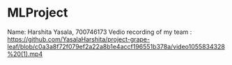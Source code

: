 # MLProject
 
 Name: Harshita Yasala, 700746173
 Vedio recording of my team :
 https://github.com/YasalaHarshita/project-grape-leaf/blob/c0a3a8f72f079ef2a22a8b1e4accf196551b378a/video1055834328%20(1).mp4 
 
